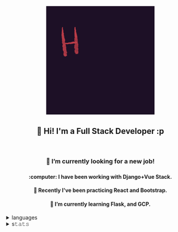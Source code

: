 <div align="center">
  <a target="_blank" href="https://caro-marks.github.io/portfolio/">
      <img src="./hello-world.gif" width="290" height="290" frameBorder="0" class="giphy-embed" allowFullScreen></img>
  </a>
  <h2> 👋 Hi! I'm a Full Stack Developer :p </h2>
  <br/>
  <h3> 🔭 I’m currently looking for a new job! <h3>
  <h4> :computer: I have been working with Django+Vue Stack. <h4>  
  <h4> 🌱 Recently I've been practicing React and Bootstrap. <h4>
  <h4> 🌱 I’m currently learning Flask, and GCP. <h4>
</div>

<details>
  <summary>languages</summary>
  </br>
  <img src="https://github-readme-stats.vercel.app/api/top-langs/?username=caro-marks&layout=compact&langs_count=16&include_all_commits=true&count_private=true&hide=roff,handlebars,tex,hack,jupyter%20notebook&theme=radical&hide_border=true&line_height=10"/>
</details>


<details>
  <summary>s𝚝𝚊𝚝𝚜</summary>
   </br>
  <img alt="4lysson-a Github Stats" src="https://github-readme-stats.arretdaniel.vercel.app/api?username=caro-marks&show_icons=true&hide_border=true&theme=radical&count_private=true&line_height=30&include_all_commits=true" />
</details>
  
<!--  

<details>
  <summary>:time: Wakatime</summary>
   </br>
  [![willianrod's wakatime stats](https://github-readme-stats.vercel.app/api/wakatime?username=4lysson_a)](https://github.com/anuraghazra/github-readme-stats)
</details>

-->
    
<!--
**caro-marks/caro-marks** is a ✨ _special_ ✨ repository because its `README.md` (this file) appears on your GitHub profile.

Here are some ideas to get you started:

- 🔭 I’m currently working on ...
- 🌱 I’m currently learning ...
- 👯 I’m looking to collaborate on ...
- 🤔 I’m looking for help with ...
- 💬 Ask me about ...
- 📫 How to reach me: ...
- 😄 Pronouns: ...
- ⚡ Fun fact: ...
-->
